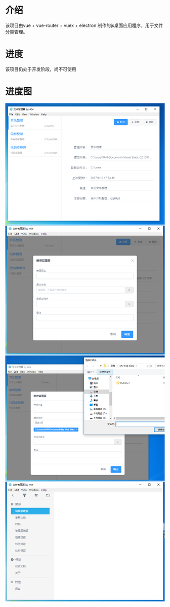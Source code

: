# 介绍
 该项目由vue + vue-router + vuex + electron 制作的js桌面应用程序，用于文件分类管理。

# 进度
该项目仍处于开发阶段，尚不可使用

# 进度图

![选择管理层](./doc/img/select.png)
![新增管理层](./doc/img/add.png)
![选择文件夹](./doc/img/chose-flode.png)
![主界面设置](./doc/img/main-setting.png)